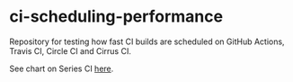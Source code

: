 # ci-scheduling-performance

Repository for testing how fast CI builds are scheduled on GitHub Actions, Travis CI, Circle CI and Cirrus CI. 

See chart on Series CI [here](https://seriesci.com/fkorotkov/ci-scheduling-performance/series/:series?branch=bench-2021-02-22).
